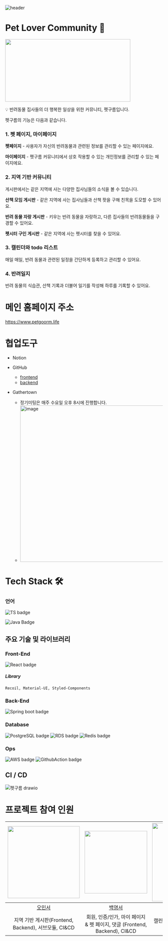 ![header](https://capsule-render.vercel.app/api?type=waving&color=auto&height=300&section=header&text=PetGoorm%20☁&fontSize=90)

# Pet Lover Community 🐾
<img src="https://user-images.githubusercontent.com/54580802/208828836-a94cf48f-bda5-4d17-83b5-16b9d6714143.png"  width="400" height="200" align="center" >

💡 반려동물 집사들의 더 행복한 일상을 위한 커뮤니티, 펫구름입니다.

펫구름의 기능은 다음과 같습니다.

### 1. 펫 페이지, 마이페이지 
**펫페이지** - 사용자가 자신의 반려동물과 관련된 정보를 관리할 수 있는 페이지에요.

**마이페이지** - 펫구름 커뮤니티에서 상호 작용할 수 있는 개인정보를 관리할 수 있는 페이지에요.


### 2. 지역 기반 커뮤니티

게시판에서는 같은 지역에 사는 다양한 집사님들의 소식을 볼 수 있습니다. 

**산책 모임 게시판** - 같은 지역에 사는 집사님들과 산책 팟을 구해 친목을 도모할 수 있어요.


**반려 동물 자랑 게시판** - 키우는 반려 동물을 자랑하고, 다른 집사들의 반려동물들을 구경할 수 있어요.


**펫시터 구인 게시판** - 같은 지역에 사는 펫시터를 찾을 수 있어요.


### 3. 캘린더와 todo 리스트

매일 매일, 반려 동물과 관련된 일정을 간단하게 등록하고 관리할 수 있어요.

### 4. 반려일지 

반려 동물의 식습관, 산책 기록과 더불어 일기를 작성해 하루를 기록할 수 있어요.

# 메인 홈페이지 주소

https://www.petgoorm.life


# 협업도구

- Notion
- GitHub
  - [frontend](https://github.com/PetGoorm/frontend)
  - [backend](https://github.com/PetGoorm/backend)

- Gathertown
  - 정기미팅은 매주 수요일 오후 8시에 진행합니다.
  - <img width="500" alt="image" src="https://github.com/PetGoorm/frontend/assets/113974911/0411198c-690d-4ec6-8614-dd0f96564f82">

# Tech Stack 🛠️

### 언어
![TS badge](https://img.shields.io/badge/-TypeScript-%2361DAFB?logo=TypeScript&logoColor=white&style=for-the-badge)

![Java Badge](https://img.shields.io/badge/-Java-%23ED8B00?logo=Java&logoColor=white&style=for-the-badge)

## 주요 기술 및 라이브러리
### Front-End
![React badge](https://img.shields.io/badge/-React-%2361DAFB?logo=React&logoColor=white&style=for-the-badge) 
##### Library
    Recoil, Material-UI, Styled-Components

### Back-End
![Spring boot badge](https://img.shields.io/badge/-Spring%20Boot-6DB33F?logo=Spring%20Boot&logoColor=white&style=for-the-badge)

### Database
![PostgreSQL badge](https://img.shields.io/badge/-Maria_DB-4169E1?logo=MariaDB&logoColor=white&style=for-the-badge) ![RDS badge](https://img.shields.io/badge/-Amazon%20RDS-527FFF?logo=Amazon%20RDS&logoColor=white&style=for-the-badge)
![Redis badge](https://img.shields.io/badge/-Redis-527FFF?logo=Amazon%20RDS&logoColor=white&style=for-the-badge)

### Ops
![AWS badge](https://img.shields.io/badge/-Amazon%20AWS-FF9900?logo=Amazon%20AWS&logoColor=white&style=for-the-badge)
![GithubAction badge](https://img.shields.io/badge/Github%20Actions-2088FF?logo=Github%20Actions&logoColor=white&style=for-the-badge) 

## CI / CD
![펫구름 drawio](https://github.com/PetGoorm/petgoorm-before-/assets/113974911/1d2dfd31-cb11-42cd-b3ee-7c635ece4fa5)

# 프로젝트 참여 인원
|<img src="https://github.com/PetGoorm/.github/assets/54580802/47047ac2-19c3-43ab-b086-9314172c9766" width="230" height="230"/>|<img src="https://github.com/PetGoorm/frontend/assets/113974911/1ead3483-cd7e-440b-b36d-1e2fd8d2c1d6" width="200" height="200"/> |<img src="https://github.com/PetGoorm/frontend/assets/113974911/702423d4-33b8-420e-94f1-e2d5df497109.png" width="250" height="250"/> |
| :---: | :---: | :---: |
| [오민서](https://github.com/dongkiid) | [백영서](https://github.com/Baekys97) | [이주형](https://github.com/jooh9992) |
| 지역 기반 게시판(Frontend, Backend), 서브모듈, CI&CD | 회원, 인증/인가, 마이 페이지 & 펫 페이지, 댓글 (Frontend, Backend), CI&CD| 캘린더, Todo, 반려일지 (Frontend, Backend), CI&CD
